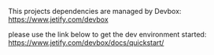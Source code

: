 
This projects dependencies are managed by Devbox:
https://www.jetify.com/devbox

please use the link below to get the dev environment started: https://www.jetify.com/devbox/docs/quickstart/ 